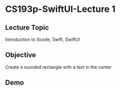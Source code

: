 #  CS193p-SwiftUI-Lecture 1

## Lecture Topic
Introduction to Xcode, Swift, SwiftUI

## Objective 
Create a rounded rectangle with a text in the center

## Demo

